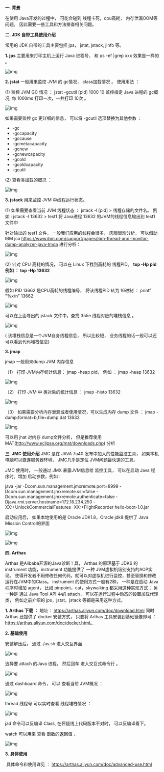 **一. 背景**

在使用 Java开发的过程中， 可能会碰到 线程卡死，cpu高耗， 内存泄漏OOM等问题， 因此需要一些工具和方法排查相关问题。 


**二. JDK 自带工具使用介绍**

常用的 JDK 自带的工具主要包括 jps， jstat,  jstack, jinfo 等。 

**1. jps** 
 主要用来打印主机上运行 Java 进程号， 和 ps -ef |grep xxx 效果是一样的 。


![img](http://media.teamshub.com/10000/tm/2020/12/22/0378159d-4ec7-496f-9dd5-2f9860506456/f71593d0-2714-4b3e-a0e8-6e09d5787dba.png)



**2. jstat** 
 一般用来监控 JVM 的 gc情况， class加载情况 。 使用用法 ：

(1) 监控 JVM GC 情况 ： jstat -gcutil [pid] 1000 10   监控指定 Java 进程的 gc概况, 每 1000ms 打印一次，一共打印 10次 。 

![img](http://media.teamshub.com/10000/tm/2020/12/22/0378159d-4ec7-496f-9dd5-2f9860506456/737c3f95-932d-4c1d-97aa-a2273672ff74.png)


如果需要监控 gc 更详细的信息， 可以将 -gcutil 选项替换为其他参数 ：

-  -gc
- -gccapacity
- -gccause
- -gcmetacapacity
- -gcnew
- -gcnewcapacity
- -gcold
- -gcoldcapacity
- -gcutil


(2) 查看类加载的概况 ：

![img](http://media.teamshub.com/10000/tm/2020/12/22/0378159d-4ec7-496f-9dd5-2f9860506456/8014acdc-18f7-4440-9799-07c5342cd95f.png)



**3. jstack**
用来监控 JVM 中线程运行状态。 

(1) 如果需要查看当前 JVM 线程状态 ： jstack -l [pid] > 线程存储的文件名。 
例如 :  jstack -l 13632 > test1 将 Java进程 13632 的JVM的线程信息输出到 test1 文件中

针对输出的 test1 文件， 一般我们应用的线程会很多， 肉眼很难分析， 可以借助 IBM jca https://www.ibm.com/support/pages/ibm-thread-and-monitor-dump-analyzer-java-tmda  进行分析： 


![img](http://media.teamshub.com/10000/tm/2020/12/22/0378159d-4ec7-496f-9dd5-2f9860506456/d19f6509-8df3-41e3-b79a-c5319edada9c.png)




(2) 针对 CPU 高耗的情况， 可以在 Linux 下找到高耗的 线程PID。 
     **top -Hp pid      例如 ： top -Hp 13632**


![img](http://media.teamshub.com/10000/tm/2020/12/22/0378159d-4ec7-496f-9dd5-2f9860506456/4d515192-4b90-45ce-9804-7e0cc4039751.png)


假如 PID 13662 是CPU高耗的线程编号， 将该线程PID 转为 16进制 ： printf "%x\n" 13662

![img](http://media.teamshub.com/10000/tm/2020/12/22/0378159d-4ec7-496f-9dd5-2f9860506456/a8346682-5c74-4940-937e-03025645d09d.png)


 可以在上面导出的 jstack 文件中，查找 355e 线程对应的堆栈信息 。 


![img](http://media.teamshub.com/10000/tm/2020/12/22/0378159d-4ec7-496f-9dd5-2f9860506456/ac549182-f8fe-49ea-a5f2-259a48a857a9.png)

( 该堆栈信息是一个JVM自身线程信息， 所以比较短， 业务线程的话一般可以还可以看到代码堆栈信息)

**3. jmap**

jmap 一般用来dump JVM 内存信息

（1） 打印 JVM内存统计信息： jmap -heap pid， 例如 ： jmap -heap 13632

![img](http://media.teamshub.com/10000/tm/2020/12/22/0378159d-4ec7-496f-9dd5-2f9860506456/5131fb47-8ccd-408c-be7b-bec0e6ebdd17.png)



（2） 打印 JVM 中 类对象的统计信息 ：  jmap -histo 13632


![img](http://media.teamshub.com/10000/tm/2020/12/22/0378159d-4ec7-496f-9dd5-2f9860506456/9144c036-5136-488d-b256-cfe8c26c9b21.png)




（3） 如果需要分析内存泄漏或者使用情况，可以生成内存 dump 文件 ： jmap -dump:format=b,file=dump.dat 13632 

![img](http://media.teamshub.com/10000/tm/2020/12/22/0378159d-4ec7-496f-9dd5-2f9860506456/91882f52-31a8-49bf-b8b8-378fb3052ac9.png)


可以用 jhat 对内存 dump文件分析， 但是推荐使用 MAT(http://www.eclipse.org/mat/downloads.php) 分析



**三. JMC 使用介绍**
JMC 是在 JAVA 7u40 发布中加入的性能监控工具， 如果本机电脑可以直连服务器环境， JMC几乎是定位 JVM问题最快速的工具。 

JMC 使用时， 一般通过 JMX 暴露JVM信息给 监控工具， 可以在启动 Java 程序时，增加 启动参数，例如：

java -jar -Dcom.sun.management.jmxremote.port=8999 -Dcom.sun.management.jmxremote.ssl=false -Dcom.sun.management.jmxremote.authenticate=false -Djava.rmi.server.hostname=172.18.234.250 -XX:+UnlockCommercialFeatures -XX:+FlightRecorder  hello-boot-1.0.jar

启动应用后， 如果本地使用的是 Oracle JDK1.8，Oracle jdk8 提供了 Java Mission Control的界面 

![img](http://media.teamshub.com/10000/tm/2020/12/22/0378159d-4ec7-496f-9dd5-2f9860506456/d5ef762f-9d6b-4b26-8bdf-72b6d4c94be3.jpg)

 

![img](http://media.teamshub.com/10000/tm/2020/12/22/0378159d-4ec7-496f-9dd5-2f9860506456/33f3cb6a-9fa7-46aa-9a36-d58fe833cb4d.jpg)



**四. Arthas** 

Arthas 是Alibaba开源的Java诊断工具， Arthas 的原理基于 JDK6 的 instrument 功能，instrument 功能提供了 一种 JVM虚拟机级别支持的AOP实现。 使得开发者不用修改任何代码，就可以对虚拟机进行监控，甚至替换和修改运行在JVM中的Class。 instrument 的使用方式一般有2种， 一种是在启动 Java 程序时增加 agent， 比如 pinpoint，cat，skywalking 都采用这种实现方式； 另一种是 通过 Java Tool API 中的 attach， 可以在运行过程中动态的设置加载代理类， 例如之前介绍的 jps，jstat，jstack 等都是采用这种方式。 

**1. Arthas 下载 ：**
 地址： https://arthas.aliyun.com/doc/download.html
 同时 Arthas 还提供了 docker 安装方式， 只要将 Arthas 工具安装到基础镜像即可 ： https://arthas.aliyun.com/doc/docker.html。 


**2. 基础使用** 

  安装解压后， 通过 ./as.sh 进入交互界面 


![img](http://media.teamshub.com/10000/tm/2020/12/22/0378159d-4ec7-496f-9dd5-2f9860506456/c4bd59b7-93df-4a74-84ee-0da1c7b4a419.png)


选择要 attach 的Java 进程， 然后回车 进入交互式命令行 。

![img](http://media.teamshub.com/10000/tm/2020/12/22/0378159d-4ec7-496f-9dd5-2f9860506456/6f8212bd-161f-4db6-8f0c-673560f141d0.png)



通过 dashboard 命令， 可以 查看当前 JVM概况 ：

![img](http://media.teamshub.com/10000/tm/2020/12/22/0378159d-4ec7-496f-9dd5-2f9860506456/a3c7fa2e-1dc1-494d-992f-64fbaea0751c.png)



thread 线程号  可以实时查看 线程堆栈情况 ：

![img](http://media.teamshub.com/10000/tm/2020/12/22/0378159d-4ec7-496f-9dd5-2f9860506456/a8e8fab1-172b-43d2-9217-c98190e70128.png)


jad 命令可以反编译 Class, 在怀疑线上代码版本不对时， 可以反编译看下。 

watch 可以用来 查看 函数的返回值 ， 

![img](http://media.teamshub.com/10000/tm/2020/12/22/0378159d-4ec7-496f-9dd5-2f9860506456/0ba1d124-d3d9-4615-a9ec-3792fafcfa8b.png)



**3. 具体使用** 

​    具体命令和使用详见 ： https://arthas.aliyun.com/doc/advanced-use.html
